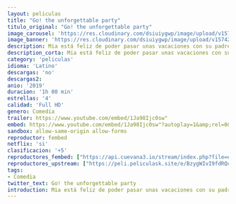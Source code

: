 ```yaml
---
layout: peliculas
title: "Go! the unforgettable party"
titulo_original: "Go! the unforgettable party"
image_carousel: 'https://res.cloudinary.com/dsiuiygwp/image/upload/v1574294843/go-min_wusdaa.jpg'
image_banner: 'https://res.cloudinary.com/dsiuiygwp/image/upload/v1574294852/go-the-min_humiov.jpg'
description: Mia está feliz de poder pasar unas vacaciones con su padre, pero Lupe, Mercedes, Juanma y Álvaro llegan por sorpresa al mismo resort ... ¡y traen el drama escolar con ellos!
description_corta: Mia está feliz de poder pasar unas vacaciones con su padre, pero Lupe, Mercedes, Juanma y Álvaro llegan por sorpresa al mismo resort ... ¡y traen el drama escolar con ellos!
category: 'peliculas'
idioma: 'Latino'
descargas: 'no'
descargas2:
anio: '2019'
duracion: '1h 00 min'
estrellas: '4'
calidad: 'Full HD'
genero: Comedia
trailer: https://www.youtube.com/embed/1Ja98Ijc0sw"
embed: https://www.youtube.com/embed/1Ja98Ijc0sw"?autoplay=1&amp;rel=0&amp;hd=1&border=0&wmode=opaque&enablejsapi=1&modestbranding=1&controls=1&showinfo=0
sandbox: allow-same-origin allow-forms
reproductor: fembed
netflix: 'si'
clasificacion: '+5'
reproductores_fembed: ["https://api.cuevana3.io/stream/index.php?file=ek5lbm9xYWNrS0xYMTZLa2xNbkdvY3ZTb3BtZng4TGp6ZFpobGFMUGtOalJ5S1dUbjhhTzJOTFhuS2FzajVPcG1acGthV0hEMGVQWDA2S21ZY1hRNEpQWHAyTmtrNWVsblpwbmtYK2p0ZEtzcDJHZm81YUU2Y1hQbkphaXBzYm15TWh0WTJpYWxLV1VtV3hwWnc9PQ","Latino","https://feurl.com/v/13j4dijql6j2p57","Latino","https://feurl.com/v/xe23dh5m7k-3w64","Latino","https://gdriveplayer.co/embed2.php?link=lplf55chYASv23UWLGoWEgMDetRLQIJGr0jog5ATbOT4QEqccDGCbghpgRQC31scBwQks7hkRlDKLx7PIRRyiN4ij%252B%252FO4Gu2uIbZ2WngBz0vGSdqOx164JiHhrAxO7rgmpFSgKTkbJNOlaaTbeTvzYQwMB5GthS9PxbSpI%252BRCitvjuwsV3%252BJ%252FK%252Fd51tjhQmGKBTDm0tS%252BEp4I8CkZsuThu","Latino"]
reproductores_upstream: ["https://peli.peliculask.site/e/BzygWIvI9fdRQca/","Latino"]
tags:
- Comedia
twitter_text: Go! the unforgettable party
introduction: Mia está feliz de poder pasar unas vacaciones con su padre, pero Lupe, Mercedes, Juanma y Álvaro llegan por sorpresa al mismo resort ... ¡y traen el drama escolar con ellos!
---
```













